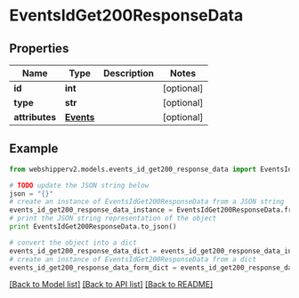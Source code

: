 # EventsIdGet200ResponseData


## Properties
Name | Type | Description | Notes
------------ | ------------- | ------------- | -------------
**id** | **int** |  | [optional] 
**type** | **str** |  | [optional] 
**attributes** | [**Events**](Events.md) |  | [optional] 

## Example

```python
from webshipperv2.models.events_id_get200_response_data import EventsIdGet200ResponseData

# TODO update the JSON string below
json = "{}"
# create an instance of EventsIdGet200ResponseData from a JSON string
events_id_get200_response_data_instance = EventsIdGet200ResponseData.from_json(json)
# print the JSON string representation of the object
print EventsIdGet200ResponseData.to_json()

# convert the object into a dict
events_id_get200_response_data_dict = events_id_get200_response_data_instance.to_dict()
# create an instance of EventsIdGet200ResponseData from a dict
events_id_get200_response_data_form_dict = events_id_get200_response_data.from_dict(events_id_get200_response_data_dict)
```
[[Back to Model list]](../README.md#documentation-for-models) [[Back to API list]](../README.md#documentation-for-api-endpoints) [[Back to README]](../README.md)


